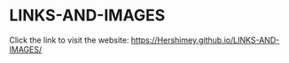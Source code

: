 ﻿# LINKS-AND-IMAGES
 Click the link to visit the website: https://Hershimey.github.io/LINKS-AND-IMAGES/
